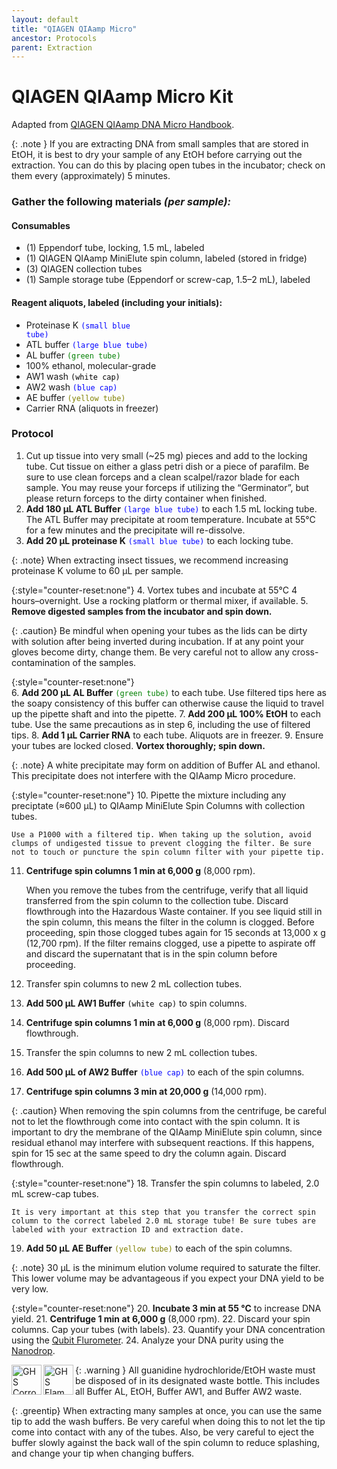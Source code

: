 ```yaml
---
layout: default
title: "QIAGEN QIAamp Micro"
ancestor: Protocols
parent: Extraction
---
```


# QIAGEN QIAamp Micro Kit
Adapted from [QIAGEN QIAamp DNA Micro Handbook](https://www.qiagen.com/ch/~/media/4D8DF38311F64606847546D1A40F0985.ashx).

{: .note }
If you are extracting DNA from small samples that are stored in EtOH, it is best to dry your sample of any EtOH before carrying out the extraction. You can do this by placing open tubes in the incubator; check on them every (approximately) 5 minutes.

### Gather the following materials _(per sample):_

#### Consumables
- (1) Eppendorf tube, locking, 1.5 mL, labeled
- (1) QIAGEN QIAamp MiniElute spin column, labeled (stored in fridge)
- (3) QIAGEN collection tubes
- (1) Sample storage tube (Eppendorf or screw-cap, 1.5–2 mL), labeled

#### Reagent aliquots, labeled (including your initials):
- Proteinase K <code style="color : blue">(small blue tube)</code>
- ATL buffer <code style="color : blue">(large blue tube)</code>
- AL buffer <code style="color : green">(green tube)</code>
- 100% ethanol, molecular-grade
- AW1 wash <code style="color : black">(white cap)</code>
- AW2 wash <code style="color : blue">(blue cap)</code>
- AE buffer <code style="color : olive">(yellow tube)</code>
- Carrier RNA (aliquots in freezer)


### Protocol
1. Cut up tissue into very small (~25 mg) pieces and add to the locking tube.
    Cut tissue on either a glass petri dish or a piece of parafilm. Be sure to use clean forceps and a clean scalpel/razor blade for each sample. You may reuse your forceps if utilizing the “Germinator”, but please return forceps to the dirty container when finished.
2. **Add 180 µL ATL Buffer** <code style="color : blue">(large blue tube)</code> to each 1.5 mL locking tube.
    The ATL Buffer may precipitate at room temperature. Incubate at 55°C for a few minutes and the precipitate will re-dissolve.
3. **Add 20 µL proteinase K** <code style="color : blue">(small blue tube)</code> to each locking tube.

{: .note}
When extracting insect tissues, we recommend increasing proteinase K volume to 60 µL per sample.

{:style="counter-reset:none"}
4. Vortex tubes and incubate at 55°C 4 hours–overnight. Use a rocking platform or thermal mixer, if available.
5. **Remove digested samples from the incubator and spin down.**

{: .caution}
Be mindful when opening your tubes as the lids can be dirty with solution after being inverted during incubation. If at any point your gloves become dirty, change them. Be very careful not to allow any cross-contamination of the samples.

{:style="counter-reset:none"}    
6. **Add 200 µL AL Buffer** <code style="color : green">(green tube)</code> to each tube. Use filtered tips here as the soapy consistency of this buffer can otherwise cause the liquid to travel up the pipette shaft and into the pipette.
7. **Add 200 µL 100% EtOH** to each tube. Use the same precautions as in step 6, including the use of filtered tips.
8. **Add 1 µL Carrier RNA** to each tube. Aliquots are in freezer. 
9. Ensure your tubes are locked closed. **Vortex thoroughly; spin down.**

{: .note} 
A white precipitate may form on addition of Buffer AL and ethanol. This precipitate does not interfere with the QIAamp Micro procedure.

{:style="counter-reset:none"}
10. Pipette the mixture including any preciptate (≈600 µL) to QIAamp MiniElute Spin Columns with collection tubes. 

    Use a P1000 with a filtered tip. When taking up the solution, avoid clumps of undigested tissue to prevent clogging the filter. Be sure not to touch or puncture the spin column filter with your pipette tip.

11. **Centrifuge spin columns 1 min at 6,000 g** (8,000 rpm). 

    When you remove the tubes from the centrifuge, verify that all liquid transferred from the spin column to the collection tube. Discard flowthrough into the Hazardous Waste container. If you see liquid still in the spin column, this means the filter in the column is clogged. Before proceeding, spin those clogged tubes again for 15 seconds at 13,000 x g (12,700 rpm). If the filter remains clogged, use a pipette to aspirate off and discard the supernatant that is in the spin column before proceeding.

12. Transfer spin columns to new 2 mL collection tubes.
13. **Add 500 µL AW1 Buffer** <code style="color : black">(white cap)</code> to spin columns.
14. **Centrifuge spin columns 1 min at 6,000 g** (8,000 rpm). Discard flowthrough.
15. Transfer the spin columns to new 2 mL collection tubes.
16. **Add 500 µL of AW2 Buffer** <code style="color : blue">(blue cap)</code> to each of the spin columns.
17. **Centrifuge spin columns 3 min at 20,000 g** (14,000 rpm). 

{: .caution}
When removing the spin columns from the centrifuge, be careful not to let the flowthrough come into contact with the spin column. It is important to dry the membrane of the QIAamp MiniElute spin column, since residual ethanol may interfere with subsequent reactions. If this happens, spin for 15 sec at the same speed to dry the column again. Discard flowthrough.

{:style="counter-reset:none"}
18. Transfer the spin columns to labeled, 2.0 mL screw-cap tubes. 

    It is very important at this step that you transfer the correct spin column to the correct labeled 2.0 mL storage tube! Be sure tubes are labeled with your extraction ID and extraction date.

19. **Add 50 µL AE Buffer** <code style="color : olive">(yellow tube)</code> to each of the spin columns.

{: .note} 
30 µL is the minimum elution volume required to saturate the filter. This lower volume may be advantageous if you expect your DNA yield to be very low.

{:style="counter-reset:none"}
20. **Incubate 3 min at 55 °C** to increase DNA yield.
21. **Centrifuge 1 min at 6,000 g** (8,000 rpm).
22. Discard your spin columns. Cap your tubes (with labels).
23. Quantify your DNA concentration using the [Qubit Flurometer](https://ccg-cas.github.io/protocols/qubit.html).
24. Analyze your DNA purity using the [Nanodrop](https://ccg-cas.github.io/protocols/nanodrop.html).

{: .warning }
<img src='https://github.com/CCG-CAS/gh-pages/blob/main/assets/GHS-corrosive.png?raw=true'
    alt="GHS Corrosive"  
    width='48'
    align='left'>
<img src='https://github.com/CCG-CAS/gh-pages/blob/main/assets/GHS-flammable.png?raw=true'
    alt='GHS Flammable'
    width="48"
    align='left'>
All guanidine hydrochloride/EtOH waste must be disposed of in its designated waste bottle. This includes all Buffer AL, EtOH, Buffer AW1, and Buffer AW2 waste.

{: .greentip}
When extracting many samples at once, you can use the same tip to add the wash buffers. Be very careful when doing this to not let the tip come into contact with any of the tubes. Also, be very careful to eject the buffer slowly against the back wall of the spin column to reduce splashing, and change your tip when changing buffers.
